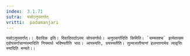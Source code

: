 ```yaml
---
index:  3.1.71
sutra:  यसोऽनुपसर्गात्
vritti:  padamanjari
---
```


	यसोऽनुपसर्गात्।। दैवादिक इति। दिवादिपाठोऽस्य सोपसर्गार्थः। अनुपसर्गादिति किमिति। `सम्यसश्च` इत्येतत्सम एवोपसर्गान्नान्यस्मादिति नियमार्थ भविष्यतीति भावः। आयस्यति, प्रयस्यतीति। तुल्यजातीयानां हलन्तानामेव व्यावृत्तिः स्यादिति मन्यते।।
